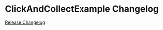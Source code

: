 # ClickAndCollectExample Changelog

[Release Changelog](https://github.com/spryker/click-and-collect-example/releases)
